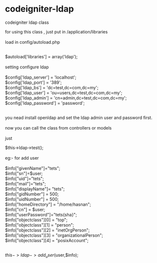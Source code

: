 # codeigniter-ldap
codeigniter ldap class<br/>

for using this class , just put in /application/libraries<br/>
<br/>
load in config/autoload.php<br/>
<br/>

$autoload['libraries'] = array('ldap');<br/>
<br/>
setting configure ldap 
<br/><br/>
$config['ldap_server'] = 'localhost'; <br/>
$config['ldap_port'] = '389';<br/>
$config['ldap_bs'] = 'dc=test,dc=com,dc=my';<br/>
$config['ldap_user'] = 'ou=users,dc=test,dc=com,dc=my';<br/>
$config['ldap_admin'] = 'cn=admin,dc=test,dc=com,dc=my';<br/>
$config['ldap_password'] = 'password';<br/><br/>

you nead install openldap and set the ldap admin user and password first.<br/>
<br/>
now you can call the class from controllers or models<br/>
<br/>
just <br/>

$this->ldap->test();<br/>
<br/>
eg:- for add user<br/>
<br/>
$info["givenName"]="tets";<br/>
$info["sn"]=$user;<br/>
$info["uid"]="tets";<br/>
$info["mail"]="tets";<br/>
$info["displayName"]= "tets";<br/>
$info["gidNumber"] = 500;<br/>
$info["uidNumber"] = 500;<br/>
$info["homeDirectory"] = "/home/hasnan";<br/>
$info["cn"] = $user;<br/>
$info["userPassword"]="tets{sha}";<br/>
$info["objectclass"][0] = "top";<br/>
$info["objectclass"][1] = "person";<br/>
$info["objectclass"][2] = "inetOrgPerson";<br/>
$info["objectclass"][3] = "organizationalPerson";<br/>
$info["objectclass"][4] = "posixAccount";<br/><br/>


$this->ldap->add_user($user,$info);

